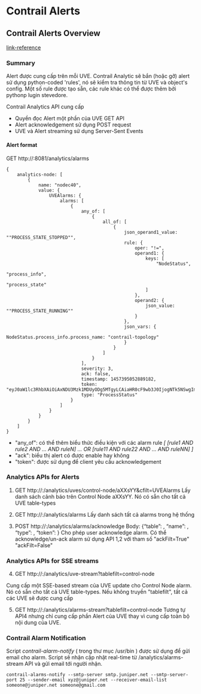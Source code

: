 # Contrail Alerts

## Contrail Alerts Overview

[link-reference](https://github.com/Juniper/contrail-controller/wiki/Contrail-Alerts-Overview)

### Summary

Alert được cung cấp trên mỗi UVE. Contrail Analytic sẽ bắn (hoặc gỡ) alert sử dụng python-coded 'rules', nó sẽ kiểm tra thông tin từ UVE và object's config. Một số rule được tạo sẵn, các rule khác có thể được thêm bởi pythonp lugin stevedore.

Contrail Analytics API cung cấp 
- Quyền đọc Alert một phần của UVE GET API
- Alert acknowledgement sử dụng POST request
- UVE và Alert streaming sử dụng Server-Sent Events 

#### Alert format 

GET http://<analytics-ip>:8081/analytics/alarms

```
{
    analytics-node: [
        {
            name: "nodec40",
            value: {
                UVEAlarms: {
                    alarms: [
                        {
                            any_of: [
                                {
                                    all_of: [
                                        {
                                            json_operand1_value: ""PROCESS_STATE_STOPPED"",
                                            rule: {
                                                oper: "!=",
                                                operand1: {
                                                    keys: [
                                                        "NodeStatus",
                                                        "process_info",
                                                        "process_state"
                                                    ]
                                                },
                                                operand2: {
                                                    json_value: ""PROCESS_STATE_RUNNING""
                                                }
                                            },
                                            json_vars: {
                                                NodeStatus.process_info.process_name: "contrail-topology"
                                            }
                                        }
                                    ]
                                }
                            ],
                            severity: 3,
                            ack: false,
                            timestamp: 1457395052889182,
                            token: "eyJ0aW1lc3RhbXAiOiAxNDU3Mzk1MDUyODg5MTgyLCAiaHR0cF9wb3J0IjogNTk5NSwgImhvc3RfaXAiOiAiMTAuMjA0LjIxNy4yNCJ9",
                            type: "ProcessStatus"
                        }
                    ]
                }
            }
        }
    ]
}
``` 
- "any_of": có thể thêm biểu thức điều kiện với các alarm rule 
*[ [rule1 AND rule2 AND ... AND ruleN] ... OR [rule11 AND rule22 AND ... AND ruleNN] ]*
- "ack": biểu thị alert có được enable hay không
- "token": được sử dụng để client yêu cầu acknowledgement

### Analytics APIs for Alerts

1. GET http://<analytics-ip>:<rest-api-port>/analytics/uves/control-node/aXXsYY&cfilt=UVEAlarms
Lấy danh sách cảnh báo trên Control Node aXXsYY. Nó có sẵn cho tất cả UVE table-types

2. GET http://<analytics-ip>:<rest-api-port>/analytics/alarms
Lấy danh sách tất cả alarms trong hệ thống  

3. POST http://<analytics-ip>:<rest-api-port>/analytics/alarms/acknowledge
Body: {“table”: <object-type>, “name”: <key>, “type”: <alarm type>, “token”: <token>} 
Cho phép user acknowledge alarm. Có thể acknowledge/un-ack alarm sử dụng API 1,2 với tham số "ackFilt=True" "ackFilt=False"

### Analytics APIs for SSE streams 

4. GET http://<analytics-ip>:<rest-api-port>/analytics/uve-stream?tablefilt=control-node

Cung cấp một SSE-based stream của UVE update cho Control Node alarm. Nó có sẵn cho tất cả UVE table-types. Nếu không truyền "tablefilt", tất cả các UVE sẽ được cung cấp

5. GET http://<analytics-ip>:<rest-api-port>/analytics/alarms-stream?tablefilt=control-node
Tương tự API4 nhưng chỉ cung cấp phần Alert của UVE thay vì cung cấp toàn bộ nội dung của UVE.

### Contrail Alarm Notification

Script *contrail-alarm-notify* ( trong thư mục /usr/bin ) được sử dụng để gửi email cho alarm. Script sẽ nhận cập nhật real-time từ /analytics/alarms-stream API và gửi email tới người nhận. 

```
contrail-alarms-notify --smtp-server smtp.juniper.net --smtp-server-port 25 --sender-email xyz@juniper.net --receiver-email-list someone@juniper.net someone@gmail.com
```

